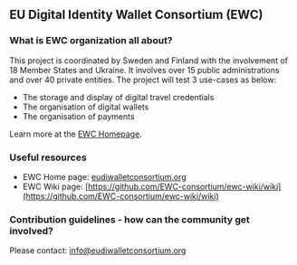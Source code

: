## EU Digital Identity Wallet Consortium (EWC)

### What is EWC organization all about?

This project is coordinated by Sweden and Finland with the involvement of 18 Member States and Ukraine. It involves over 15 public administrations and over 40 private entities. The project will test 3 use-cases as below: 

* The storage and display of digital travel credentials
* The organisation of digital wallets
* The organisation of payments

Learn more at the [EWC Homepage](eudiwalletconsortium.org).

### Useful resources
*  EWC Home page: [eudiwalletconsortium.org](eudiwalletconsortium.org)
*  EWC Wiki page: [https://github.com/EWC-consortium/ewc-wiki/wiki](https://github.com/EWC-consortium/ewc-wiki/wiki)

### Contribution guidelines - how can the community get involved?

Please contact: [info@eudiwalletconsortium.org](mailto:info@eudiwalletconsortium.org) 
